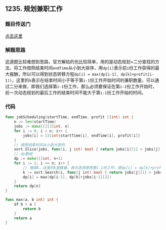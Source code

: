 ## 1235. 规划兼职工作

### 题目传送门

[点击这里](https://leetcode.cn/problems/maximum-profit-in-job-scheduling/)

### 解题思路

这道题比较难想到思路，官方解给的也比较简单，用的是动态规划+二分查找的方法，将工作按照结束时间`endTime`从小到大排序，用`dp[i]`表示前`i`份工作获得的最大报酬，所以可以得到状态转移方程`dp[i] = max(dp[i-1], dp[k]+profit[i-1])`，这里的`k`表示在结束时间小于等于第`i-1`份工作开始时间的兼职数量，可以通过二分来做，即我们选择第`i-1`份工作，那么必须要保证在第`i-1`份工作开始时，前一次动态规划的最后工作的结束时间不能大于第`i-1`份工作开始的时间。

### 代码

```go
func jobScheduling(startTime, endTime, profit []int) int {
    n := len(startTime)
    jobs := make([][3]int, n)
    for i := 0; i < n; i++ {
        jobs[i] = [3]int{startTime[i], endTime[i], profit[i]}
    }
    // 按照结束时间从小到大排列
    sort.Slice(jobs, func(i, j int) bool { return jobs[i][1] < jobs[j][1] })
    // dp数组
    dp := make([]int, n+1)
    for i := 1; i <= n; i++ {
        // 搜索k，这里的k是数量，表示选择使用第i-1份工作，使dp[i] = dp[k]+profit[i-1]，意思是在k之后选择第i-1份工作使动态规划到i，条件则是k的工作结束时间必须小于等于i-1的开始时间
        k := sort.Search(i, func(j int) bool { return jobs[j][1] > jobs[i-1][0] })
        dp[i] = max(dp[i-1], dp[k]+jobs[i-1][2])
    }
    return dp[n]
}

func max(a, b int) int {
    if b > a {
        return b
    }
    return a
}

```